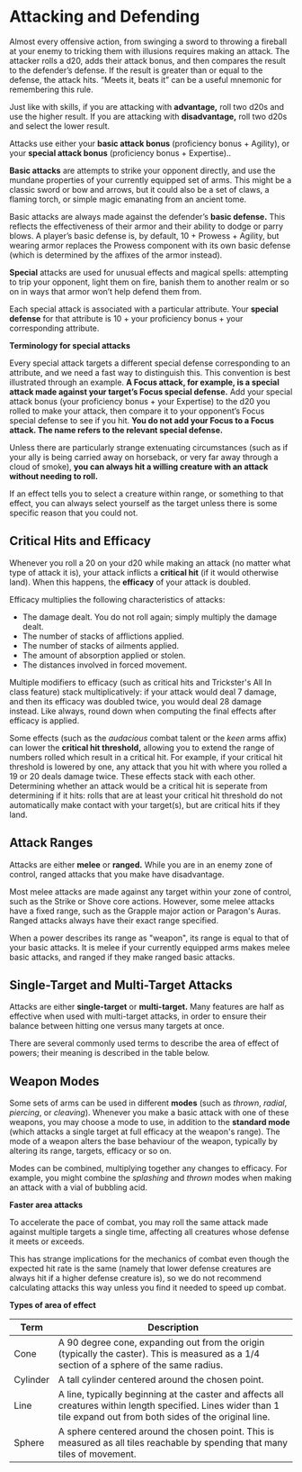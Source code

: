 # Attacking and Defending

Almost every offensive action, from swinging a sword to throwing a fireball at your enemy to tricking them with illusions requires making an attack. The attacker rolls a d20, adds their attack bonus, and then compares the result to the defender’s defense. If the result is greater than or equal to the defense, the attack hits. “Meets it, beats it” can be a useful mnemonic for remembering this rule.

Just like with skills, if you are attacking with **advantage,** roll two d20s and use the higher result. If you are attacking with **disadvantage,** roll two d20s and select the lower result.

Attacks use either your **basic attack bonus** (proficiency bonus + Agility), or your **special attack bonus** (proficiency bonus + Expertise)..

**Basic attacks** are attempts to strike your opponent directly, and use the mundane properties of your currently equipped set of arms. This might be a classic sword or bow and arrows, but it could also be a set of claws, a flaming torch, or simple magic emanating from an ancient tome.

Basic attacks are always made against the defender’s **basic defense.** This reflects the effectiveness of their armor and their ability to dodge or parry blows. A player’s basic defense is, by default, 10 + Prowess + Agility, but wearing armor replaces the Prowess component with its own basic defense (which is determined by the affixes of the armor instead).

**Special** attacks are used for unusual effects and magical spells: attempting to trip your opponent, light them on fire, banish them to another realm or so on in ways that armor won’t help defend them from.

Each special attack is associated with a particular attribute. Your **special defense** for that attribute is 10 + your proficiency bonus + your corresponding attribute.

<div class="infobox">

**Terminology for special attacks**

Every special attack targets a different special defense corresponding to an attribute, and we need a fast way to distinguish this. This convention is best illustrated through an example. **A Focus attack, for example, is a special attack made against your target’s Focus special defense.** Add your special attack bonus (your proficiency bonus + your Expertise) to the d20 you rolled to make your attack, then compare it to your opponent’s Focus special defense to see if you hit. **You do not add your Focus to a Focus attack. The name refers to the relevant special defense.**

</div>

Unless there are particularly strange extenuating circumstances (such as if your ally is being carried away on horseback, or very far away through a cloud of smoke), **you can always hit a willing creature with an attack without needing to roll.**

If an effect tells you to select a creature within range, or something to that effect, you can always select yourself as the target unless there is some specific reason that you could not.

## Critical Hits and Efficacy

Whenever you roll a 20 on your d20 while making an attack (no matter what type of attack it is), your attack inflicts a **critical hit** (if it would otherwise land). When this happens, the **efficacy** of your attack is doubled.

Efficacy multiplies the following characteristics of attacks:

- The damage dealt. You do not roll again; simply multiply the damage dealt.
- The number of stacks of afflictions applied.
- The number of stacks of ailments applied.
- The amount of absorption applied or stolen.
- The distances involved in forced movement.

Multiple modifiers to efficacy (such as critical hits and Trickster's All In class feature) stack multiplicatively: if your attack would deal 7 damage, and then its efficacy was doubled twice, you would deal 28 damage instead. Like always, round down when computing the final effects after efficacy is applied.

Some effects (such as the _audacious_ combat talent or the _keen_ arms affix) can lower the **critical hit threshold,** allowing you to extend the range of numbers rolled which result in a critical hit. For example, if your critical hit threshold is lowered by one, any attack that you hit with where you rolled a 19 or 20 deals damage twice. These effects stack with each other. Determining whether an attack would be a critical hit is seperate from determining if it hits: rolls that are at least your critical hit threshold do not automatically make contact with your target(s), but are critical hits if they land.

## Attack Ranges

Attacks are either **melee** or **ranged.** While you are in an enemy zone of control, ranged attacks that you make have disadvantage.

Most melee attacks are made against any target within your zone of control, such as the Strike or Shove core actions. However, some melee attacks have a fixed range, such as the Grapple major action or Paragon's Auras. Ranged attacks always have their exact range specified.

When a power describes its range as "weapon", its range is equal to that of your basic attacks. It is melee if your currently equipped arms makes melee basic attacks, and ranged if they make ranged basic attacks.

## Single-Target and Multi-Target Attacks

Attacks are either **single-target** or **multi-target.**
Many features are half as effective when used with multi-target attacks, in order to ensure their balance between hitting one versus many targets at once.

There are several commonly used terms to describe the area of effect of powers; their meaning is described in the table below.

## Weapon Modes

Some sets of arms can be used in different **modes** (such as _thrown_, _radial_, _piercing_, or _cleaving_).
Whenever you make a basic attack with one of these weapons, you may choose a mode to use, in addition to the **standard mode** (which attacks a single target at full efficacy at the weapon's range).
The mode of a weapon alters the base behaviour of the weapon, typically by altering its range, targets, efficacy or so on.

Modes can be combined, multiplying together any changes to efficacy. For example, you might combine the _splashing_ and _thrown_ modes when making an attack with a vial of bubbling acid.

<div class="infobox">

**Faster area attacks**

To accelerate the pace of combat, you may roll the same attack made against multiple targets a single time, affecting all creatures whose defense it meets or exceeds.

This has strange implications for the mechanics of combat even though the expected hit rate is the same (namely that lower defense creatures are always hit if a higher defense creature is), so we do not recommend calculating attacks this way unless you find it needed to speed up combat.

</div>

**Types of area of effect**

| Term     | Description                                                                                                                                                           |
| -------- | --------------------------------------------------------------------------------------------------------------------------------------------------------------------- |
| Cone     | A 90 degree cone, expanding out from the origin (typically the caster). This is measured as a 1/4 section of a sphere of the same radius.                             |
| Cylinder | A tall cylinder centered around the chosen point.                                                                                                                     |
| Line     | A line, typically beginning at the caster and affects all creatures within length specified. Lines wider than 1 tile expand out from both sides of the original line. |
| Sphere   | A sphere centered around the chosen point. This is measured as all tiles reachable by spending that many tiles of movement.                                           |
